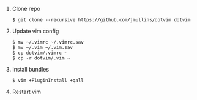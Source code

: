 1. Clone repo
    ```
    $ git clone --recursive https://github.com/jmullins/dotvim dotvim
    ```

2. Update vim config
    ```
    $ mv ~/.vimrc ~/.vimrc.sav
    $ mv ~/.vim ~/.vim.sav
    $ cp dotvim/.vimrc ~
    $ cp -r dotvim/.vim ~
    ```

3. Install bundles
    ```
    $ vim +PluginInstall +qall
    ```

4. Restart vim
